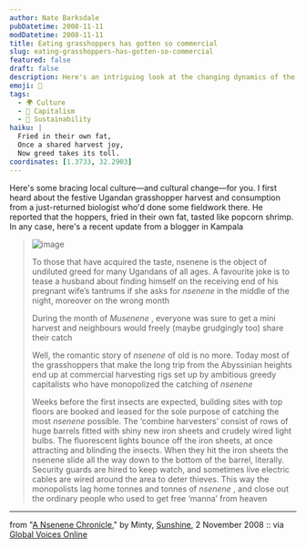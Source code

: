 ```yaml
---
author: Nate Barksdale
pubDatetime: 2008-11-11
modDatetime: 2008-11-11
title: Eating grasshoppers has gotten so commercial
slug: eating-grasshoppers-has-gotten-so-commercial
featured: false
draft: false
description: Here's an intriguing look at the changing dynamics of the Ugandan grasshopper harvest and its cultural significance.
emoji: 🦗
tags:
  - 🌍 Culture
  - 💼 Capitalism
  - 🌱 Sustainability
haiku: |
  Fried in their own fat,  
  Once a shared harvest joy,  
  Now greed takes its toll.
coordinates: [1.3733, 32.2903]
---
```


Here's some bracing local culture—and cultural change—for you. I first heard about the festive Ugandan grasshopper harvest and consumption from a just-returned biologist who'd done some fieldwork there. He reported that the hoppers, fried in their own fat, tasted like popcorn shrimp. In any case, here's a recent update from a blogger in Kampala

> ![image](http://www.culture-making.com/media/IMG_1422_5_1_210.JPG)
>
> To those that have acquired the taste, nsenene is the object of undiluted greed for many Ugandans of all ages. A favourite joke is to tease a husband about finding himself on the receiving end of his pregnant wife’s tantrums if she asks for _nsenene_ in the middle of the night, moreover on the wrong month
>
> During the month of _Musenene_ , everyone was sure to get a mini harvest and neighbours would freely (maybe grudgingly too) share their catch
>
> Well, the romantic story of _nsenene_ of old is no more. Today most of the grasshoppers that make the long trip from the Abyssinian heights end up at commercial harvesting rigs set up by ambitious greedy capitalists who have monopolized the catching of _nsenene_
>
> Weeks before the first insects are expected, building sites with top floors are booked and leased for the sole purpose of catching the most _nsenene_ possible. The ‘combine harvesters’ consist of rows of huge barrels fitted with shiny new iron sheets and crudely wired light bulbs. The fluorescent lights bounce off the iron sheets, at once attracting and blinding the insects. When they hit the iron sheets the nsenene slide all the way down to the bottom of the barrel, literally. Security guards are hired to keep watch, and sometimes live electric cables are wired around the area to deter thieves. This way the monopolists lag home tonnes and tonnes of _nsenene_ , and close out the ordinary people who used to get free ‘manna’ from heaven

---

from "[A Nsenene Chronicle](http://web.archive.org/web/20111013022827/http://onyamarks.blogspot.com:80/2008/11/nsenene-chronicle.html)," by Minty, [Sunshine](http://onyamarks.blogspot.com/2008/11/nsenene-chronicle.html), 2 November 2008 :: via [Global Voices Online](http://globalvoicesonline.org/2008/11/08/uganda-locust-season-brings-crispy-treats/)
